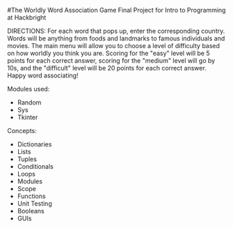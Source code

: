 #The Worldly Word Association Game
Final Project for Intro to Programming at Hackbright

DIRECTIONS: For each word that pops up, enter the corresponding country. Words will be anything from foods and landmarks to famous individuals and movies. The main menu will allow you to choose a level of difficulty based on how worldly you think you are. Scoring for the "easy" level will be 5 points for each correct answer, scoring for the "medium" level will go by 10s, and the "difficult" level will be 20 points for each correct answer. Happy word associating!

Modules used:
  - Random
  - Sys
  - Tkinter

Concepts:
  - Dictionaries
  - Lists
  - Tuples
  - Conditionals
  - Loops
  - Modules
  - Scope
  - Functions
  - Unit Testing
  - Booleans
  - GUIs
